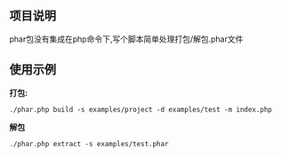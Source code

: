 ## 项目说明
phar包没有集成在php命令下,写个脚本简单处理打包/解包.phar文件

## 使用示例
**打包:**
```
./phar.php build -s examples/project -d examples/test -m index.php

```
**解包**
```
./phar.php extract -s examples/test.phar
```
